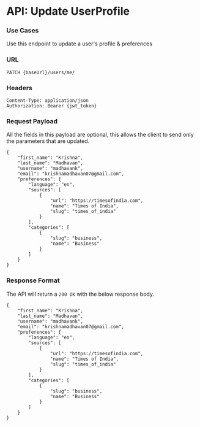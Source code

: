 # API: Update UserProfile

### Use Cases
Use this endpoint to update a user's profile & preferences

### URL
```
PATCH {baseUrl}/users/me/
```

### Headers
```
Content-Type: application/json
Authorization: Bearer {jwt_token}
```

### Request Payload
All the fields in this payload are optional, this allows the client to send only the parameters that are updated.
```
{
    "first_name": "Krishna",
    "last_name": "Madhavan",
    "username": "madhavank",
    "email": "krishnamadhavan07@gmail.com",
    "preferences": {
        "language": "en",
        "sources": [
            {
                "url": "https://timesofindia.com",
                "name": "Times of India",
                "slug": "times_of_india"
            }
        ],
        "categories": [
            {
                "slug": "business",
                "name": "Business"
            }
        ]
    }
}
```

### Response Format
The API will return a `200 OK` with the below response body.

```
{
    "first_name": "Krishna",
    "last_name": "Madhavan",
    "username": "madhavank",
    "email": "krishnamadhavan07@gmail.com",
    "preferences": {
        "language": "en",
        "sources": [
            {
                "url": "https://timesofindia.com",
                "name": "Times of India",
                "slug": "times_of_india"
            }
        ],
        "categories": [
            {
                "slug": "business",
                "name": "Business"
            }
        ]
    }
}
```
